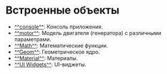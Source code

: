 # Встроенные объекты

- [^^console^^](console/_index.md): Консоль приложения.
- [^^motor^^](motor/_index.md): Модель двигателя (генератора) с различными параметрами.
- [^^Math^^](Math/_index.md): Математические функции.
- [^^Geom^^](Geom/_index.md): Геометрическое ядро.
- [^^Material^^](Material/_index.md): Материалы.
- [^^UI Widgets^^](QtWidgets/_index.md): UI-виджеты.
